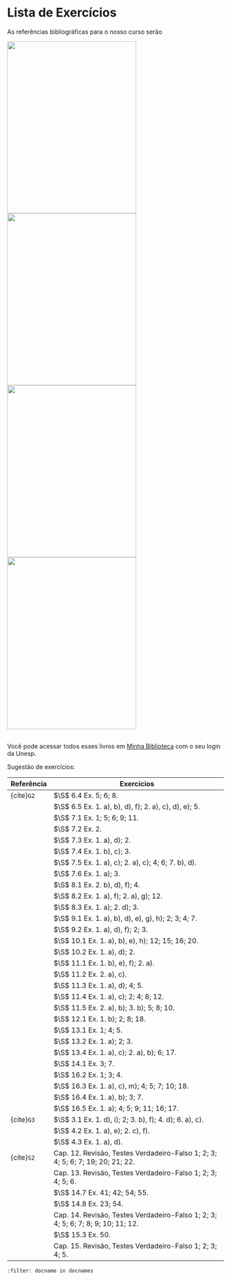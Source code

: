 # Lista de Exercícios

As referências bibliográficas para o nosso curso serão

<div>
<img src="https://www.grupogen.com.br/media/catalog/product/9/7/9788521635444.jpg" width="300" height="400"/>

<img src="https://storage.blucher.com.br/book/9788521201441_3d.png" width="300" height="400"/>
</div>

<div>
<img src="https://www.cengage.com.br/wp-content/uploads/2022/07/9786555584028-768x1024.jpg" width="300" height="400"/>

<img src="https://dl4326nmjp5rc.cloudfront.net/Custom/Content/Products/99/11/991121_calculo-volume-2_z3_636838527607246027.jpg" width="300" height="400"/>
</div>

</br>

Você pode acessar todos esses livros em [Minha Biblioteca](https://athena.biblioteca.unesp.br/minha-biblioteca) com o seu login da Unesp.

Sugestão de exercícios:

| Referência | Exercícios |
| ------     | --------   | 
|{cite}`G2`  | $\S$ 6.4 Ex. 5; 6; 8. 
|            | $\S$ 6.5 Ex. 1. a), b), d), f); 2. a), c), d), e); 5. 
|            | $\S$ 7.1 Ex. 1; 5; 6; 9; 11. 
|            | $\S$ 7.2 Ex. 2. 
|            | $\S$ 7.3 Ex. 1. a), d); 2. 
|            | $\S$ 7.4 Ex. 1. b), c); 3. 
|            | $\S$ 7.5 Ex. 1. a), c); 2. a), c); 4; 6; 7. b), d). 
|            | $\S$ 7.6 Ex. 1. a); 3. 
|            | $\S$ 8.1 Ex. 2. b), d), f); 4. 
|            | $\S$ 8.2 Ex. 1. a), f); 2. a), g); 12.
|            | $\S$ 8.3 Ex. 1. a); 2. d); 3.
|            | $\S$ 9.1 Ex. 1. a), b), d), e), g), h); 2; 3; 4; 7.
|            | $\S$ 9.2 Ex. 1. a), d), f); 2; 3.
|            | $\S$ 10.1 Ex. 1. a), b), e), h); 12; 15; 16; 20.
|            | $\S$ 10.2 Ex. 1. a), d); 2.
|            | $\S$ 11.1 Ex. 1. b), e), f); 2. a).
|            | $\S$ 11.2 Ex. 2. a), c).
|            | $\S$ 11.3 Ex. 1. a), d); 4; 5. 
|            | $\S$ 11.4 Ex. 1. a), c); 2; 4; 8; 12.
|            | $\S$ 11.5 Ex. 2. a), b); 3. b); 5; 8; 10.
|            | $\S$ 12.1 Ex. 1. b); 2; 8; 18.
|            | $\S$ 13.1 Ex. 1; 4; 5.
|            | $\S$ 13.2 Ex. 1. a); 2; 3.
|            | $\S$ 13.4 Ex. 1. a), c); 2. a), b); 6; 17.
|            | $\S$ 14.1 Ex. 3; 7.
|            | $\S$ 16.2 Ex. 1; 3; 4.
|            | $\S$ 16.3 Ex. 1. a), c), m); 4; 5; 7; 10; 18.
|            | $\S$ 16.4 Ex. 1. a), b); 3; 7.
|            | $\S$ 16.5 Ex. 1. a); 4; 5; 9; 11; 16; 17.
|{cite}`G3`  | $\S$ 3.1 Ex. 1. d), i); 2; 3. b), f); 4. d); 6. a), c).
|            | $\S$ 4.2 Ex. 1. a), e); 2. c), f).
|            | $\S$ 4.3 Ex. 1. a), d).
|{cite}`S2`  | Cap. 12. Revisão, Testes Verdadeiro-Falso 1; 2; 3; 4; 5; 6; 7; 19; 20; 21; 22.         
|            | Cap. 13. Revisão, Testes Verdadeiro-Falso 1; 2; 3; 4; 5; 6.  
|            | $\S$ 14.7 Ex. 41; 42; 54; 55.
|            | $\S$ 14.8 Ex. 23; 54.       
|            | Cap. 14. Revisão, Testes Verdadeiro-Falso 1; 2; 3; 4; 5; 6; 7; 8; 9; 10; 11; 12.    
|            | $\S$ 15.3 Ex. 50.   
|            | Cap. 15. Revisão, Testes Verdadeiro-Falso 1; 2; 3; 4; 5.   
```{bibliography}
:filter: docname in docnames
```
